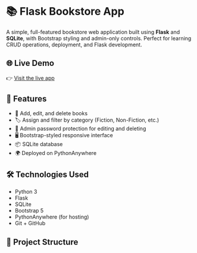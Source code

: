 # 📚 Flask Bookstore App

A simple, full-featured bookstore web application built using **Flask** and **SQLite**, with Bootstrap styling and admin-only controls. Perfect for learning CRUD operations, deployment, and Flask development.

## 🌐 Live Demo

👉 [Visit the live app](https://harnet7.pythonanywhere.com)

## 🚀 Features

- 📖 Add, edit, and delete books
- 🏷️ Assign and filter by category (Fiction, Non-Fiction, etc.)
- 🔐 Admin password protection for editing and deleting
- 🖥 Bootstrap-styled responsive interface
- 📦 SQLite database
- 🌍 Deployed on PythonAnywhere

## 🛠 Technologies Used

- Python 3
- Flask
- SQLite
- Bootstrap 5
- PythonAnywhere (for hosting)
- Git + GitHub

## 💾 Project Structure

